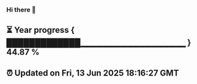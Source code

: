 ### Hi there 👋
⏳ Year progress { █████████████▁▁▁▁▁▁▁▁▁▁▁▁▁▁▁▁▁ } 44.87 %
---
⏰ Updated on Fri, 13 Jun 2025 18:16:27 GMT
---
